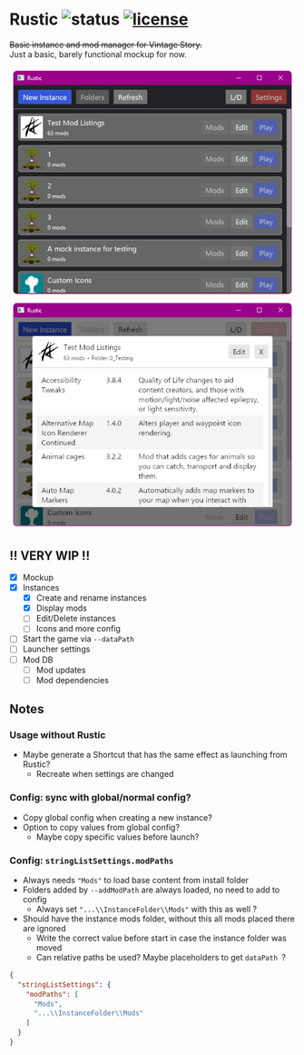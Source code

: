 Rustic 
![status](https://img.shields.io/badge/Status-Mockup-red?style=for-the-badge)
[![license](https://img.shields.io/github/license/akzyra/rustic-vs?style=for-the-badge)](LICENSE)
===========

~~Basic instance and mod manager for Vintage Story.~~   
Just a basic, barely functional mockup for now.

![screenshot instances list (light)](screenshot.png)
![screenshot mods table for instance (dark)](screenshot_mods.png)

## !! VERY WIP !!
- [X] Mockup
- [X] Instances
  - [X] Create and rename instances
  - [X] Display mods
  - [ ] Edit/Delete instances
  - [ ] Icons and more config
- [ ] Start the game via `--dataPath`
- [ ] Launcher settings
- [ ] Mod DB
  - [ ] Mod updates
  - [ ] Mod dependencies

## Notes

### Usage without Rustic

- Maybe generate a Shortcut that has the same effect as launching from Rustic?
  - Recreate when settings are changed

### Config: sync with global/normal config?

- Copy global config when creating a new instance?
- Option to copy values from global config?
  - Maybe copy specific values before launch?

### Config: `stringListSettings.modPaths`

- Always needs `"Mods"` to load base content from install folder
- Folders added by `--addModPath` are always loaded, no need to add to config
  - Always set `"...\\InstanceFolder\\Mods"` with this as well ?
- Should have the instance mods folder, without this all mods placed there are ignored
  - Write the correct value before start in case the instance folder was moved
  - Can relative paths be used? Maybe placeholders to get `dataPath `?

```json
{
  "stringListSettings": {
    "modPaths": [
      "Mods",
      "...\\InstanceFolder\\Mods"
    ]
  }
}
```
